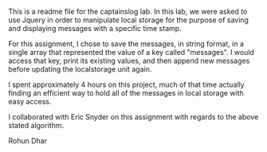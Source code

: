 This is a readme file for the captainslog lab. In this lab, we were asked to use Jquery in order to manipulate local storage for the purpose of saving and displaying messages with a specific time stamp. 

For this assignment, I chose to save the messages, in string format, in a single array that represented the value of a key called "messages". I would access that key, print its existing values, and then append new messages before updating the localstorage unit again.

I spent approximately 4 hours on this project, much of that time actually finding an efficient way to hold all of the messages in local storage with easy access.

I collaborated with Eric Snyder on this assignment with regards to the above stated algorithm. 

Rohun Dhar 